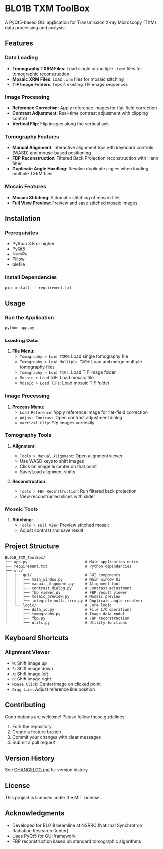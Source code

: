 # BL01B TXM ToolBox

A PyQt5-based GUI application for Transmission X-ray Microscopy (TXM) data processing and analysis.

## Features

### Data Loading
- **Tomography TXRM Files**: Load single or multiple `.txrm` files for tomographic reconstruction
- **Mosaic XRM Files**: Load `.xrm` files for mosaic stitching
- **TIF Image Folders**: Import existing TIF image sequences

### Image Processing
- **Reference Correction**: Apply reference images for flat-field correction
- **Contrast Adjustment**: Real-time contrast adjustment with clipping control
- **Vertical Flip**: Flip images along the vertical axis

### Tomography Features
- **Manual Alignment**: Interactive alignment tool with keyboard controls (WASD) and mouse-based positioning
- **FBP Reconstruction**: Filtered Back Projection reconstruction with Hann filter
- **Duplicate Angle Handling**: Resolve duplicate angles when loading multiple TXRM files

### Mosaic Features
- **Mosaic Stitching**: Automatic stitching of mosaic tiles
- **Full View Preview**: Preview and save stitched mosaic images

## Installation

### Prerequisites
- Python 3.8 or higher
- PyQt5
- NumPy
- Pillow
- olefile

### Install Dependencies
```bash
pip install -r requirement.txt
```

## Usage

### Run the Application
```bash
python app.py
```

### Loading Data
1. **File Menu**:
   - `Tomography > Load TXRM`: Load single tomography file
   - `Tomography > Load Multiple TXRM`: Load and merge multiple tomography files
   - `Tomography > Load TIFs`: Load TIF image folder
   - `Mosaic > Load XRM`: Load mosaic file
   - `Mosaic > Load TIFs`: Load mosaic TIF folder

### Image Processing
1. **Process Menu**:
   - `Load Reference`: Apply reference image for flat-field correction
   - `Adjust Contrast`: Open contrast adjustment dialog
   - `Vertical Flip`: Flip images vertically

### Tomography Tools
1. **Alignment**:
   - `Tools > Manual Alignment`: Open alignment viewer
   - Use WASD keys to shift images
   - Click on image to center on that point
   - Save/Load alignment shifts

2. **Reconstruction**:
   - `Tools > FBP Reconstruction`: Run filtered back projection
   - View reconstructed slices with slider

### Mosaic Tools
1. **Stitching**:
   - `Tools > Full View`: Preview stitched mosaic
   - Adjust contrast and save result

## Project Structure
```
BL01B_TXM_ToolBox/
├── app.py                          # Main application entry
├── requirement.txt                 # Python dependencies
├── src/
│   ├── gui/                        # GUI components
│   │   ├── main_window.py          # Main window UI
│   │   ├── manual_alignment.py     # Alignment tool
│   │   ├── contrast_dialog.py      # Contrast adjustment
│   │   ├── fbp_viewer.py           # FBP result viewer
│   │   ├── mosaic_preview.py       # Mosaic preview
│   │   └── integrate_multi_txrm.py # Duplicate angle resolver
│   └── logic/                      # Core logic
│       ├── data_io.py              # File I/O operations
│       ├── tomography.py           # Image data model
│       ├── fbp.py                  # FBP reconstruction
│       └── utils.py                # Utility functions
```

## Keyboard Shortcuts

### Alignment Viewer
- `W`: Shift image up
- `S`: Shift image down
- `A`: Shift image left
- `D`: Shift image right
- `Mouse Click`: Center image on clicked point
- `Drag Line`: Adjust reference line position

## Contributing

Contributions are welcome! Please follow these guidelines:
1. Fork the repository
2. Create a feature branch
3. Commit your changes with clear messages
4. Submit a pull request

## Version History

See [CHANGELOG.md](CHANGELOG.md) for version history.

## License

This project is licensed under the MIT License.

## Acknowledgments

- Developed for BL01B beamline at NSRRC (National Synchrotron Radiation Research Center)
- Uses PyQt5 for GUI framework
- FBP reconstruction based on standard tomographic algorithms
